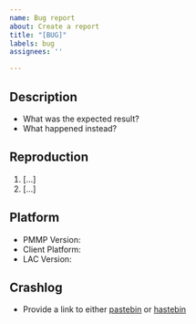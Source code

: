 ```yaml
---
name: Bug report
about: Create a report
title: "[BUG]"
labels: bug
assignees: ''

---
```


## Description
- What was the expected result?
- What happened instead?

## Reproduction
1. [...]
2. [...]

## Platform
- PMMP Version: 
- Client Platform:
- LAC Version:

## Crashlog
- Provide a link to either [pastebin](https://pastebin.com) or [hastebin](https://hastebin.com)
